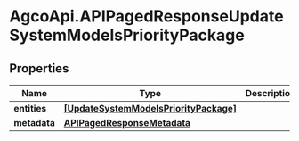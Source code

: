 # AgcoApi.APIPagedResponseUpdateSystemModelsPriorityPackage

## Properties

Name | Type | Description | Notes
------------ | ------------- | ------------- | -------------
**entities** | [**[UpdateSystemModelsPriorityPackage]**](UpdateSystemModelsPriorityPackage.md) |  | [readonly] 
**metadata** | [**APIPagedResponseMetadata**](APIPagedResponseMetadata.md) |  | 


